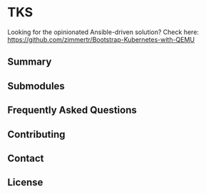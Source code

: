 # TKS

Looking for the opinionated Ansible-driven solution? Check here: https://github.com/zimmertr/Bootstrap-Kubernetes-with-QEMU

## Summary

## Submodules

## Frequently Asked Questions

## Contributing

## Contact

## License

